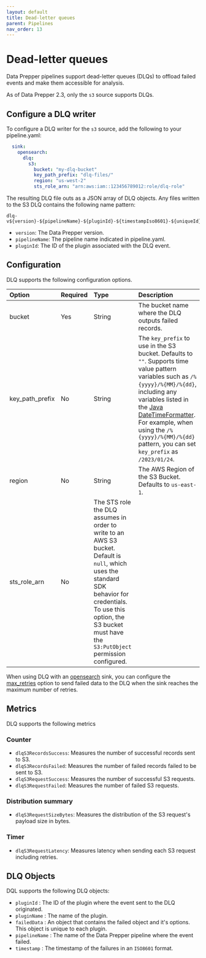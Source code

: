 ```yaml
---
layout: default
title: Dead-letter queues 
parent: Pipelines
nav_order: 13
---
```


# Dead-letter queues

Data Prepper pipelines support dead-letter queues (DLQs) to offload failed events and make them accessible for analysis.

As of Data Prepper 2.3, only the `s3` source supports DLQs.

## Configure a DLQ writer

To configure a DLQ writer for the `s3` source, add the following to your pipeline.yaml:

```yaml
  sink:
    opensearch:
      dlq:
        s3:
          bucket: "my-dlq-bucket"
          key_path_prefix: "dlq-files/"
          region: "us-west-2"
          sts_role_arn: "arn:aws:iam::123456789012:role/dlq-role"
```

The resulting DLQ file outs as a JSON array of DLQ objects. Any files written to the S3 DLQ contains the following name pattern:

```
dlq-v${version}-${pipelineName}-${pluginId}-${timestampIso8601}-${uniqueId}
```

- `version`: The Data Prepper version.
- `pipelineName`: The pipeline name indicated in pipeline.yaml.
- `pluginId`: The ID of the plugin associated with the DLQ event.

## Configuration

DLQ supports the following configuration options.

Option | Required | Type | Description
:--- | :--- | :--- | :---
bucket | Yes | String | The bucket name where the DLQ outputs failed records.
key_path_prefix | No | String | The `key_prefix` to use in the S3 bucket. Defaults to `""`. Supports time value pattern variables such as `/%{yyyy}/%{MM}/%{dd}`, including any variables listed in the [Java DateTimeFormatter](https://docs.oracle.com/javase/8/docs/api/java/time/format/DateTimeFormatter.html). For example, when using the `/%{yyyy}/%{MM}/%{dd}` pattern, you can set `key_prefix` as `/2023/01/24`.
region | No | String | The AWS Region of the S3 Bucket. Defaults to `us-east-1`.
sts_role_arn | No | The STS role the DLQ assumes in order to write to an AWS S3 bucket. Default is `null`, which uses the standard SDK behavior for credentials. To use this option, the S3 bucket must have the `S3:PutObject` permission configured.

When using DLQ with an [opensearch]({{site.url}}{{site.baseurl}}/data-prepper/pipelines/confgiuration/sinks/opensearch/) sink, you can configure the [max_retries]({{site.url}}{{site.baseurl}}/data-prepper/pipelines/configuration/sinks/opensearch/#configure-max_retries) option to send failed data to the DLQ when the sink reaches the maximum number of retries.


## Metrics

DLQ supports the following metrics

### Counter

- `dlqS3RecordsSuccess`: Measures the number of successful records sent to S3.
- `dlqS3RecordsFailed`: Measures the number of failed records failed to be sent to S3.
- `dlqS3RequestSuccess`: Measures the number of successful S3 requests.
- `dlqS3RequestFailed`: Measures the number of failed S3 requests.

### Distribution summary

- `dlqS3RequestSizeBytes`: Measures the distribution of the S3 request's payload size in bytes.

### Timer

- `dlqS3RequestLatency`: Measures latency when sending each S3 request including retries.

## DLQ Objects

DQL supports the following DLQ objects:

* `pluginId` : The ID of the plugin where the event sent to the DLQ originated.
* `pluginName` : The name of the plugin.
* `failedData` : An object that contains the failed object and it's options. This object is unique to each plugin.
* `pipelineName` : The name of the Data Prepper pipeline where the event failed.
* `timestamp` : The timestamp of the failures in an `ISO8601` format.

